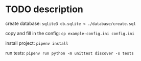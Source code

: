 # TODO description

create database: `sqlite3 db.sqlite < ./database/create.sql`

copy and fill in the config: `cp example-config.ini config.ini`

install project: `pipenv install`

run tests: `pipenv run python -m unittest discover -s tests`
